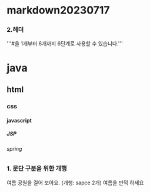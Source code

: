 # markdown20230717

### 2.헤더
'''#을 1개부터 6개까지 6단계로 사용할 수 있습니다.'''
# java
## html
### css
#### javascript
##### JSP
###### spring

### 1. 문단 구분을 위한 개행
여름 공원을 걸어 보아요.
(개행: sapce 2개)
여름을 만끽 하세요
